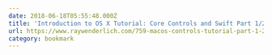 ```yaml
---
date: 2018-06-18T05:55:48.000Z
title: 'Introduction to OS X Tutorial: Core Controls and Swift Part 1/2'
url: https://www.raywenderlich.com/759-macos-controls-tutorial-part-1-2
category: bookmark
---
```

